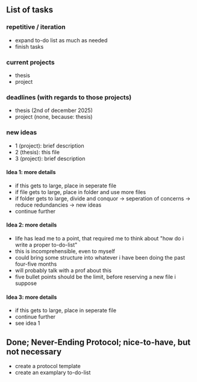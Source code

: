 ## List of tasks
### repetitive / iteration
- expand to-do list as much as needed
- finish tasks

### current projects
- thesis
- project

### deadlines (with regards to those projects)
- thesis (2nd of december 2025)
- project (none, because: thesis)

### new ideas
- 1 (project): brief description
- 2 (thesis): this file
- 3 (project): brief description

#### Idea 1: more details
- if this gets to large, place in seperate file
- if file gets to large, place in folder and use more files
- if folder gets to large, divide and conquor -> seperation of concerns -> reduce redundancies -> new ideas
- continue further

#### Idea 2: more details
- life has lead me to a point, that required me to think about "how do i write a proper to-do-list"
- this is incomprehensible, even to myself
- could bring some structure into whatever i have been doing the past four-five months
- will probably talk with a prof about this
- five bullet points should be the limit, before reserving a new file i suppose

#### Idea 3: more details
- if this gets to large, place in seperate file
- continue further
- see idea 1

## Done; Never-Ending Protocol; nice-to-have, but not necessary
- create a protocol template
- create an examplary to-do-list